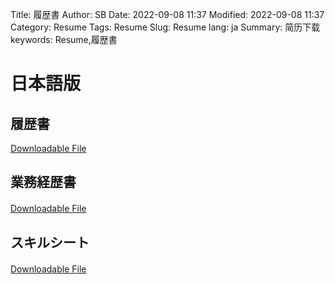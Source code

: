 Title: 履歴書
Author: SB
Date: 2022-09-08 11:37
Modified: 2022-09-08 11:37
Category: Resume
Tags: Resume
Slug: Resume
lang: ja
Summary: 简历下载
keywords: Resume,履歴書






# 日本語版
## 履歴書　　


[Downloadable File]({attach}Resume/Resume_Shubin_Sun_JA_履歴書.pdf)




  
## 業務経歴書　　


[Downloadable File]({attach}Resume/Resume_Shubin_Sun_JA_職務経歴書.pdf)　　


  
## スキルシート　　

[Downloadable File]({attach}Resume/Resume_Shubin_Sun_JA_スキルシート.pdf)　　　

  